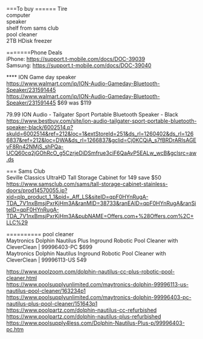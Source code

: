 
===To buy ======
Tire        
computer        
speaker         
shelf from sams club        
pool cleaner     
2TB HDisk 
freezer

   
        
        
=======Phone Deals     
iPhone: https://support.t-mobile.com/docs/DOC-39039   
Samsung: https://support.t-mobile.com/docs/DOC-39040    
    
    
    
    

****  ION Game day speaker      
https://www.walmart.com/ip/ION-Audio-Gameday-Bluetooth-Speaker/231591445  
https://www.walmart.com/ip/ION-Audio-Gameday-Bluetooth-Speaker/231591445   $69  was  $119

79.99 ION Audio - Tailgater Sport Portable Bluetooth Speaker - Black   https://www.bestbuy.com/site/ion-audio-tailgater-sport-portable-bluetooth-speaker-black/6002514.p?skuId=6002514&ref=212&loc=1&extStoreId=251&ds_rl=1260402&ds_rl=1266837&ref=212&loc=DWA&ds_rl=1266837&gclid=Cj0KCQiA_s7fBRDrARIsAGEvF8Rn42NMjS_shPQa-UCQ60cq2jGOhRcO_g5CzrjeDiDSmfrue3ciF6QaAvP5EALw_wcB&gclsrc=aw.ds    


        
 === Sams Club  
 Seville Classics UltraHD Tall Storage Cabinet   for 149 save $50
 https://www.samsclub.com/sams/tall-storage-cabinet-stainless-doors/prod14570055.ip?xid=plp_product_1_1&pid=_Aff_LS&siteID=qpF0HYnRugA-TDA_7V1nxBmsjPxrKjHm3A&ranMID=38733&ranEAID=qpF0HYnRugA&ranSiteID=qpF0HYnRugA-TDA_7V1nxBmsjPxrKjHm3A&pubNAME=Offers.com+%28Offers.com%2C+LLC%29
 
        


==========  pool cleaner    
Maytronics Dolphin Nautilus Plus Inground Robotic Pool Cleaner with CleverClean | 99996403-PC     $699     
Maytronics Dolphin Nautilus Inground Robotic Pool Cleaner with CleverClean | 99996113-US   549    
    
https://www.poolzoom.com/dolphin-nautilus-cc-plus-robotic-pool-cleaner.html         
https://www.poolsupplyunlimited.com/maytronics-dolphin-99996113-us-nautilus-pool-cleaner/163234p1       
https://www.poolsupplyunlimited.com/maytronics-dolphin-99996403-pc-nautilus-plus-pool-cleaner/151643p1      
https://www.poolpartz.com/dolphin-nautilus-cc-refurbished       
https://www.poolpartz.com/dolphin-nautilus-plus-refurbished     
https://www.poolsupply4less.com/Dolphin-Nautilus-Plus-p/99996403-pc.htm     
        
            
            
                    


